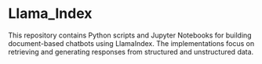 # Llama_Index
This repository contains Python scripts and Jupyter Notebooks for building document-based chatbots using LlamaIndex. The implementations focus on retrieving and generating responses from structured and unstructured data.
